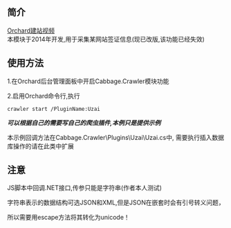 ## 简介 ##
[Orchard建站视频](http://www.chuanke.com/3027295-124882.html)    
本模块于2014年开发,用于采集某网站签证信息(现已改版,该功能已经失效)    


## 使用方法 ##

1.在Orchard后台管理面板中开启Cabbage.Crawler模块功能

2.启用Orchard命令行,执行


    crawler start /PluginName:Uzai






***可以根据自己的需要写自己的爬虫插件,本例只是提供示例***


本示例回调方法在Cabbage.Crawler\Plugins\Uzai\Uzai.cs中,
需要执行插入数据库操作的请在此类中扩展

## 注意 ##


JS脚本中回调.NET接口,传参只能是字符串(作者本人测试)

字符串表示的数据结构可选JSON和XML,但是JSON在嵌套时会有引号转义问题，

所以需要用escape方法将其转化为unicode！
